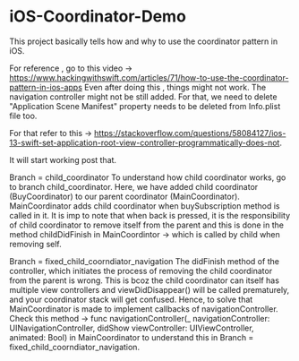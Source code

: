 # iOS-Coordinator-Demo

This project basically tells how and why to use the coordinator pattern in iOS. 


For reference , go to this video -> https://www.hackingwithswift.com/articles/71/how-to-use-the-coordinator-pattern-in-ios-apps
Even after doing this , things might not work. The navigation controller might not be still added. For that, we need to delete "Application Scene Manifest" property needs to be deleted from Info.plist file too. 


For that refer to this -> https://stackoverflow.com/questions/58084127/ios-13-swift-set-application-root-view-controller-programmatically-does-not. 

It will start working post that.

Branch = child_coordinator
To understand how child coordinator works, go to branch child_coordinator.
Here, we have added child coordinator (BuyCoordinator) to our parent coordinator (MainCoordinator). MainCoordinator adds child coordinator when buySubscription method is called in it. It is imp to note that when back is pressed, it is the responsibility of child coordinator to remove itself from the parent and this is done in the method childDidFinish in MainCoordintor -> which is called by child when removing self.


Branch = fixed_child_coorndiator_navigation
The didFinish method of the controller, which initiates the process of removing the child coordinator from the parent is wrong. This is bcoz the child coordinator can itself has multiple view controllers and viewDidDisappear() will be called prematurely, and your coordinator stack will get confused. Hence, to solve that MainCoordinator is made to implement callbacks of navigationController. Check this method -> func navigationController(_ navigationController: UINavigationController, didShow viewController: UIViewController, animated: Bool)  in MainCoordinator to understand this in Branch = fixed_child_coorndiator_navigation.


